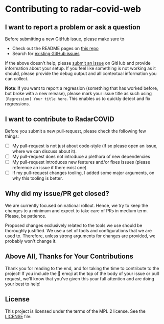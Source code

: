 <!-- Version taken from https://raw.githubusercontent.com/fastlane/fastlane/master/CONTRIBUTING.md and adapted to our needs-->
# Contributing to radar-covid-web

## I want to report a problem or ask a question

Before submitting a new GitHub issue, please make sure to

- Check out the README pages on [this repo](https://github.com/RadarCOVID/radar-covid-web)
- Search for [existing GitHub issues](https://github.com/RadarCOVID/radar-covid-web/issues)

If the above doesn't help, please [submit an issue](https://github.com/RadarCOVID/radar-covid-web/issues) on GitHub and provide information about your setup. If you feel like something is not working as it should, please provide the debug output and all contextual information you can collect.

**Note**: If you want to report a regression (something that has worked before, but broke with a new release), please mark your issue title as such using `[Regression] Your title here`. This enables us to quickly detect and fix regressions.

## I want to contribute to RadarCOVID

Before you submit a new pull-request, please check the following few things:

- [ ] My pull-request is not just about code-style (if so please open an issue, where we can discuss about it).
- [ ] My pull-request does not introduce a plethora of new dependencies
- [ ] My pull-request introduces new features and/or fixes issues (please reference an issue if there exist one).
- [ ] If my pull-request changes tooling, I added some major arguments, on why this tooling is better.

## Why did my issue/PR get closed?

We are currently focused on national rollout. Hence, we try to keep the changes to a minimum and expect to take care of PRs in medium term. Please, be patience.

Proposed changes exclusively related to the tools we use should be thoroughly justified. We use a set of tools and configurations that we are used to. Therefore, unless strong arguments for changes are provided, we probably won't change it.

## Above All, Thanks for Your Contributions

Thank you for reading to the end, and for taking the time to contribute to the project! If you include the 🔑 emoji at the top of the body of your issue or pull request, we'll know that you've given this your full attention and are doing your best to help!

## License

This project is licensed under the terms of the MPL 2 license. See the [LICENSE](LICENSE) file.
